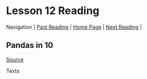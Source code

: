 # Lesson 12 Reading

Navigation | [Past Reading](../Read-11/README.md) | [Home Page](../README.md) | [Next Reading](../Read-13/README.md) |

## Pandas in 10

[Source](https://pandas.pydata.org/pandas-docs/stable/user_guide/10min.html)

Texts
